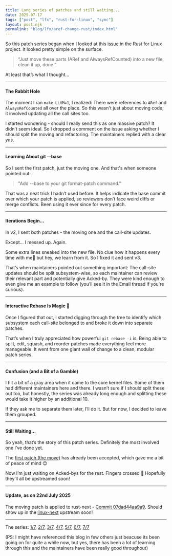 ```yaml
---
title: Long series of patches and still waiting...
date: 2025-07-17
tags: ["post", "lfx", "rust-for-linux", "sync"]
layout: post.njk
permalink: "blog/lfx/aref-change-rust/index.html"
---
```


So this patch series began when I looked at this [issue](https://github.com/Rust-for-Linux/linux/issues/1173) in the Rust for Linux project. It looked pretty simple on the surface.

> “Just move these parts (ARef and AlwaysRefCounted) into a new file, clean it up, done.”

At least that’s what I thought…

---

#### The Rabbit Hole
The moment I ran `make LLVM=1`, I realized:
There were references to `ARef` and `AlwaysRefCounted` all over the place. So this wasn't just about moving code; it involved updating all the call sites too.

I started wondering - should I really send this as one massive patch? It didn’t seem ideal. So I dropped a comment on the issue asking whether I should split the moving and refactoring. The maintainers replied with a clear *yes*.

---

#### Learning About git --base
So I sent the first patch, just the moving one. And that's when someone pointed out:

> "Add --base to your git format-patch command."

That was a neat trick I hadn’t used before. It helps indicate the base commit over which your patch is applied, so reviewers don’t face weird diffs or merge conflicts. Been using it ever since for every patch.

---

#### Iterations Begin...
In v2, I sent both patches - the moving one and the call-site updates.

Except... I messed up. Again.

Some extra lines sneaked into the new file. No clue how it happens every time with me🥺 but hey, we learn from it. So I fixed it and sent v3.

That’s when maintainers pointed out something important:
The call-site updates should be split subsystem-wise, so each maintainer can review their relevant part and potentially give Acked-by.
They were kind enough to even give me an example to follow (you’ll see it in the Email thread if you're curious).

---

#### Interactive Rebase Is Magic 🚀
Once I figured that out, I started digging through the tree to identify which subsystem each call-site belonged to and broke it down into separate patches.

That’s when I truly appreciated how powerful `git rebase -i` is. Being able to split, edit, squash, and reorder patches made everything feel more manageable. It went from one giant wall of change to a clean, modular patch series.

---

#### Confusion (and a Bit of a Gamble)
I hit a bit of a gray area when it came to the core kernel files.
Some of them had different maintainers here and there. I wasn’t sure if I should split these out too, but honestly, the series was already long enough and splitting these would take it higher by an additional 10.

If they ask me to separate them later, I’ll do it. But for now, I decided to leave them grouped.

---

#### Still Waiting...
So yeah, that’s the story of this patch series. Definitely the most involved one I’ve done yet.

The [first patch (the move)](https://lore.kernel.org/rust-for-linux/DBCLH4WXYTJL.FDZ9B39OO3TY@kernel.org/T/#mb67fbddcd894665d6ec6b0854e37930dedab468b) has already been accepted, which gave me a bit of peace of mind 😌

Now I’m just waiting on Acked-bys for the rest. Fingers crossed 🤞
Hopefully they’ll all be upstreamed soon!

---

#### Update, as on 22nd July 2025

The moving patch is applied to rust-next - [Commit 07dad44aa9a9](https://github.com/Rust-for-Linux/linux/commit/07dad44aa9a93b16af19e8609a10b241c352b440). Should show up in the [linux-next](https://git.kernel.org/pub/scm/linux/kernel/git/next/linux-next.git/) upstream soon!

---

The series:
[1/7](https://lore.kernel.org/rust-for-linux/CANiq72k1ENBFw7eNc5Kb5cFagysqfsHt9a=Tr4NxuVcV2TD=nQ@mail.gmail.com/T/#mc3f4d39ca2d92ef4343fb60dd09450c3502d83c0), [2/7](https://lore.kernel.org/rust-for-linux/20250716090941.811418-1-shankari.ak0208@gmail.com/T/#u), [3/7](https://lore.kernel.org/rust-for-linux/20250716091158.812860-1-shankari.ak0208@gmail.com/T/#u), [4/7](https://lore.kernel.org/rust-for-linux/20250716091827.816971-1-shankari.ak0208@gmail.com/T/#u), [5/7](https://lore.kernel.org/rust-for-linux/20250717072724.14602-1-shankari.ak0208@gmail.com/T/#u), [6/7](https://lore.kernel.org/rust-for-linux/20250717073108.14943-1-shankari.ak0208@gmail.com/T/#u), [7/7](https://lore.kernel.org/rust-for-linux/20250717073450.15090-1-shankari.ak0208@gmail.com/T/#u)

(PS: I might have referenced this blog in few others just beacuse its been going on for quite a while now, but yes, there has been a lot of learning through this and the maintainers have been really good throughout)